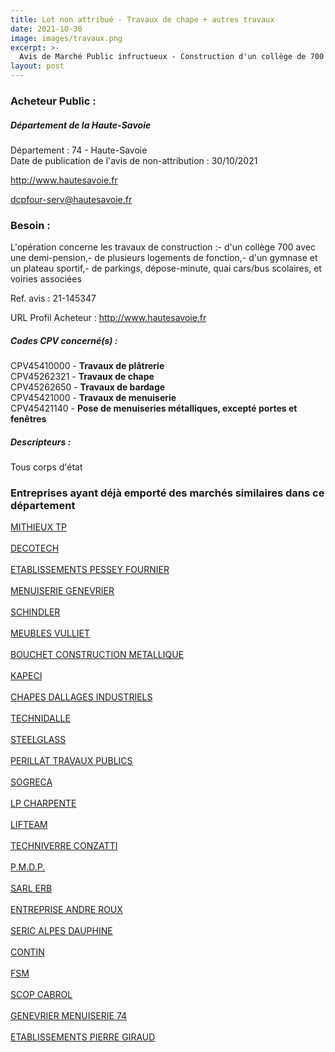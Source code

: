 ```yaml
---
title: Lot non attribué - Travaux de chape + autres travaux
date: 2021-10-30
image: images/travaux.png
excerpt: >-
  Avis de Marché Public infructueux - Construction d'un collège de 700 élèves sur le territoire du Vuache à Vulbens
layout: post
---
```


### Acheteur Public :
##### Département de la Haute-Savoie
Département : 74 - Haute-Savoie<br/>
Date de publication de l'avis de non-attribution : 30/10/2021


http://www.hautesavoie.fr

dcpfour-serv@hautesavoie.fr


### Besoin :

L'opération concerne les travaux de construction :- d'un collège 700 avec une demi-pension,- de plusieurs logements de fonction,- d'un gymnase et un plateau sportif,- de parkings, dépose-minute, quai cars/bus scolaires, et voiries associées

Ref. avis : 21-145347

URL Profil Acheteur : http://www.hautesavoie.fr

##### Codes CPV concerné(s) :
CPV45410000 - **Travaux de plâtrerie** <br/>
CPV45262321 - **Travaux de chape** <br/>
CPV45262650 - **Travaux de bardage** <br/>
CPV45421000 - **Travaux de menuiserie** <br/>
CPV45421140 - **Pose de menuiseries métalliques, excepté portes et fenêtres** <br/>

##### Descripteurs :
Tous corps d'état <br/>

### Entreprises ayant déjà emporté des marchés similaires dans ce département
<a href="/entreprise-547/siren-326520780">MITHIEUX TP</a><br/><br/>
<a href="/entreprise-547/siren-328921556">DECOTECH</a><br/><br/>
<a href="/entreprise-550/siren-350666913">ETABLISSEMENTS PESSEY FOURNIER</a><br/><br/>
<a href="/entreprise-552/siren-380512368">MENUISERIE GENEVRIER</a><br/><br/>
<a href="/entreprise-552/siren-383711678">SCHINDLER</a><br/><br/>
<a href="/entreprise-556/siren-403810252">MEUBLES VULLIET</a><br/><br/>
<a href="/entreprise-556/siren-405200494">BOUCHET CONSTRUCTION METALLIQUE</a><br/><br/>
<a href="/entreprise-558/siren-418245437">KAPECI</a><br/><br/>
<a href="/entreprise-559/siren-423197813">CHAPES DALLAGES INDUSTRIELS</a><br/><br/>
<a href="/entreprise-559/siren-430452011">TECHNIDALLE</a><br/><br/>
<a href="/entreprise-562/siren-447991969">STEELGLASS</a><br/><br/>
<a href="/entreprise-562/siren-448670489">PERILLAT TRAVAUX PUBLICS</a><br/><br/>
<a href="/entreprise-563/siren-451018972">SOGRECA</a><br/><br/>
<a href="/entreprise-565/siren-489320747">LP CHARPENTE</a><br/><br/>
<a href="/entreprise-566/siren-491839031">LIFTEAM</a><br/><br/>
<a href="/entreprise-570/siren-520399007">TECHNIVERRE CONZATTI</a><br/><br/>
<a href="/entreprise-570/siren-522917798">P.M.D.P.</a><br/><br/>
<a href="/entreprise-572/siren-537675860">SARL ERB</a><br/><br/>
<a href="/entreprise-573/siren-606820371">ENTREPRISE ANDRE ROUX</a><br/><br/>
<a href="/entreprise-575/siren-790162234">SERIC ALPES DAUPHINE</a><br/><br/>
<a href="/entreprise-576/siren-799109806">CONTIN</a><br/><br/>
<a href="/entreprise-577/siren-805339637">FSM</a><br/><br/>
<a href="/entreprise-578/siren-812836385">SCOP CABROL</a><br/><br/>
<a href="/entreprise-580/siren-828936088">GENEVRIER MENUISERIE 74</a><br/><br/>
<a href="/entreprise-582/siren-887050391">ETABLISSEMENTS PIERRE GIRAUD</a><br/><br/>
